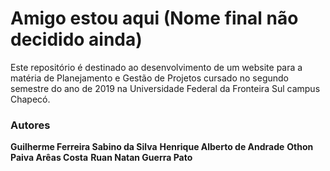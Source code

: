 # Amigo estou aqui (Nome final não decidido ainda) #
Este repositório é destinado ao desenvolvimento de um website para a matéria de Planejamento e Gestão de Projetos cursado no segundo semestre do ano de 2019 na Universidade Federal da Fronteira Sul campus Chapecó.


### Autores ###
**Guilherme Ferreira Sabino da Silva**
**Henrique Alberto de Andrade**
**Othon Paiva Arêas Costa**
**Ruan Natan Guerra Pato**